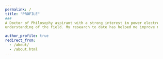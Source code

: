 ```yaml
---
permalink: /
title: "PROFILE" 
### 
A Doctor of Philosophy aspirant with a strong interest in power electronics for electric vehicles and a substantial
understanding of the field. My research to date has helped me improve my skills in the field of electrical vehicle, which I am enthusiastic about.

author_profile: true
redirect_from: 
  - /about/
  - /about.html
---
```

